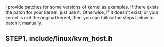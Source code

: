 I provide patches for some versions of kernel as examples. If there exists the patch for your kernel, just use it. Otherwise, if it doesn't exist, or your kernel is not the original kernel, then you can follow the steps below to patch it manually.

## STEP1. include/linux/kvm_host.h
